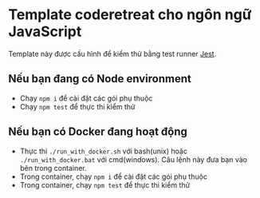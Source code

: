 # Template coderetreat cho ngôn ngữ JavaScript

Template này được cấu hình để kiểm thử bằng test runner [Jest](https://jestjs.io/).

## Nếu bạn đang có Node environment

* Chạy `npm i` để cài đặt các gói phụ thuộc
* Chạy `npm test` để thực thi kiểm thử

## Nếu bạn có Docker đang hoạt động

 * Thực thi `./run_with_docker.sh` với bash(unix) hoặc `./run_with_docker.bat` với cmd(windows). Câu lệnh này đưa bạn vào bên trong container.
* Trong container, chạy `npm i` để cài đặt các gói phụ thuộc
* Trong container, chạy `npm test` để thực thi kiểm thử
